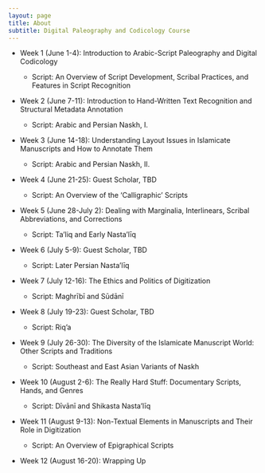 ```yaml
---
layout: page
title: About
subtitle: Digital Paleography and Codicology Course
---
```


* Week 1 (June 1-4): Introduction to Arabic-Script Paleography and Digital Codicology
    * Script: An Overview of Script Development, Scribal Practices, and Features in Script Recognition
        
* Week 2 (June 7-11): Introduction to Hand-Written Text Recognition and Structural Metadata Annotation
   * Script: Arabic and Persian Naskh, I.

* Week 3 (June 14-18): Understanding Layout Issues in Islamicate Manuscripts and How to Annotate Them
   * Script: Arabic and Persian Naskh, II. 

* Week 4 (June 21-25): Guest Scholar, TBD 
   * Script: An Overview of the ‘Calligraphic’ Scripts

* Week 5 (June 28-July 2): Dealing with Marginalia, Interlinears, Scribal Abbreviations, and Corrections 
   * Script: Ta’liq and Early Nasta’līq

* Week 6 (July 5-9):  Guest Scholar, TBD
   * Script: Later Persian Nasta’līq

* Week 7 (July 12-16): The Ethics and Politics of Digitization 
   * Script: Maghrībī and Sūdānī
 
* Week 8 (July 19-23): Guest Scholar, TBD
   * Script: Riq’a 

* Week 9 (July 26-30): The Diversity of the Islamicate Manuscript World: Other Scripts and Traditions 
   * Script: Southeast and East Asian Variants of Naskh

* Week 10 (August 2-6): The Really Hard Stuff: Documentary Scripts, Hands, and Genres
   * Script: Dīvānī and Shikasta Nasta’līq

* Week 11 (August 9-13): Non-Textual Elements in Manuscripts and Their Role in Digitization
   * Script: An Overview of Epigraphical Scripts

* Week 12 (August 16-20): Wrapping Up

